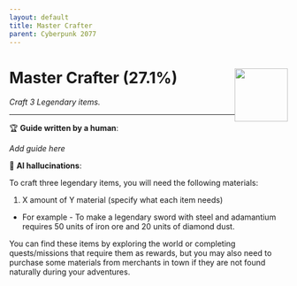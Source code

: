 ```yaml
---
layout: default
title: Master Crafter
parent: Cyberpunk 2077
---
```


# Master Crafter (27.1%) <img style="float: right;" src="https://cdn.cloudflare.steamstatic.com/steamcommunity/public/images/apps/1091500/0b30a85424064ad230d3d0b0101fb2f4c731366d.jpg" width="96" height="96">

_Craft 3 Legendary items._

***

:trophy: **Guide written by a human**:

_Add guide here_

:robot: **AI hallucinations**:

To craft three legendary items, you will need the following materials:
1. X amount of Y material (specify what each item needs)
* For example - To make a legendary sword with steel and adamantium requires 50 units of iron ore and 20 units of diamond dust.
   
You can find these items by exploring the world or completing quests/missions that require them as rewards, but you may also need to purchase some materials from merchants in town if they are not found naturally during your adventures.

